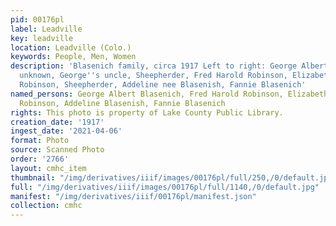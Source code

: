 ```yaml
---
pid: 00176pl
label: Leadville
key: leadville
location: Leadville (Colo.)
keywords: People, Men, Women
description: 'Blasenich family, circa 1917 Left to right: George Albert Blasenich,
  unknown, George''s uncle, Sheepherder, Fred Harold Robinson, Elizabeth (nee Blasenich)
  Robinson, Sheepherder, Addeline nee Blasenish, Fannie Blasenich'
named_persons: George Albert Blasenich, Fred Harold Robinson, Elizabeth (Blasenich)
  Robinson, Addeline Blasenish, Fannie Blasenich
rights: This photo is property of Lake County Public Library.
creation_date: '1917'
ingest_date: '2021-04-06'
format: Photo
source: Scanned Photo
order: '2766'
layout: cmhc_item
thumbnail: "/img/derivatives/iiif/images/00176pl/full/250,/0/default.jpg"
full: "/img/derivatives/iiif/images/00176pl/full/1140,/0/default.jpg"
manifest: "/img/derivatives/iiif/00176pl/manifest.json"
collection: cmhc
---
```

